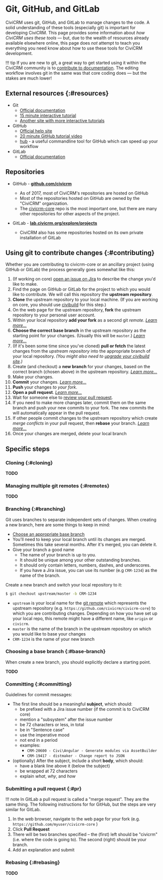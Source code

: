 # Git, GitHub, and GitLab

CiviCRM uses git, GitHub, and GitLab to manage changes to the code. A solid understanding of these tools (especially git) is important for developing CiviCRM. This page provides some information about *how CiviCRM uses these tools* &mdash; but, due to the wealth of resources already available elsewhere online, this page does *not* attempt to teach you everything you need know about how to use these tools for CiviCRM development.

!!! tip
    If you are new to git, a great way to get started using it within the CiviCRM community is to [contribute to documentation](/documentation/index.md). The editing workflow involves git in the same was that core coding does &mdash; but the stakes are much lower!

## External resources {:#resources}

* Git
    * [Official documentation](https://git-scm.com/documentation)
    * [15 minute interactive tutorial](https://try.github.io/levels/1/challenges/1)
    * [Another site with more interactive tutorials](http://learngitbranching.js.org/)
* GitHub
    * [Official help site](https://help.github.com/)
    * [20 minute GitHub tutorial video](https://www.youtube.com/watch?v=0fKg7e37bQE)
    * [hub](https://hub.github.com/) - a useful commandline tool for GitHub which can speed up your workflow
* GitLab
    * [Official documentation](https://docs.gitlab.com/ce/README.html)

   
## Repositories

* GitHub - **[github.com/civicrm](https://github.com/civicrm/)**
    * As of 2017, most of CiviCRM's repositories are hosted on GitHub
    * Most of the repositories hosted on GitHub are owned by the "CiviCRM" organization. 
    * The [civicrm-core](https://github.com/civicrm/civicrm-core) repo is the most important one, but there are many other repositories for other aspects of the project.

* GitLab - **[lab.civicrm.org/explore/projects](http://lab.civicrm.org/explore/projects)**
    * CiviCRM also has some repositories hosted on its own private installation of GitLab


## Using git to contribute changes {:#contributing}

Whether you are contributing to civicrm-core or an ancillary project (using GitHub or GitLab) the process generally goes somewhat like this: 

1. (If working on core) [open an issue on Jira](/tools/issue-tracking.md#jira) to describe the change you'd like to make.
1. Find the page on GitHub or GitLab for the project to which you would like to contribute. We will call this repository the **upstream repository**.
1. **Clone** the upstream repository to your local machine. (If you are working on core, you should use [civibuild](/tools/civibuild.md) for this step.)
1. On the web page for the upstream repository, **fork** the upstream repository to your personal user account.
1. Within your local repository **add your fork** as a second git *remote*. *[Learn more...](#remotes)*
1. **Choose the correct base branch** in the upstream repository as the starting point for your changes. (Usually this will be `master`.) *[Learn more...](#base-branch)*
1. (If it's been some time since you've cloned) **pull or fetch** the latest changes from the *upstream repository* into the appropriate branch of your local repository. *(You might also need to  [upgrade your civibuild site](/tools/civibuild.md#upgrade-site).)*
1. Create (and checkout) a **new branch** for your changes, based on the correct branch (chosen above) in the upstream repository. *[Learn more...](#branching)*
1. Make your changes.
1. **Commit** your changes. *[Learn more...](#commiting)*
1. **Push** your changes *to your fork*.
1. **Open a pull request**. *[Learn more...](#pr)*
1. Wait for someone else to [review your pull request](/core/pr-review.md).
1. If you need to make more changes later, commit them on the same branch and push your new commits to your fork. The new commits the will automatically appear in the pull request.
1. If other people commit changes to the upstream repository which create *merge conflicts* in your pull request, then **rebase** your branch. *[Learn more...](#rebasing)*
1. Once your changes are merged, delete your local branch
 

## Specific steps


### Cloning {:#cloning}

__TODO__


### Managing multiple git remotes {:#remotes}

__TODO__


### Branching {:#branching}

Git uses branches to separate independent sets of changes. When creating a new branch, here are some things to keep in mind: 
 
* [Choose an appropriate base branch](#base-branch)
* You'll need to keep your local branch until its changes are merged. Sometimes this take several months. After it's merged, you can delete it.
* Give your branch a good name
    * The name of your branch is up to you.
    * It should be unique among your other outstanding branches.
    * It should only contain letters, numbers, dashes, and underscores.
    * If you have a Jira issue, you can use its number (e.g `CRM-1234`) as the name of the branch.

Create a new branch and switch your local repository to it:

```bash
$ git checkout upstream/master -b CRM-1234
```

* `upstream` is your local name for the [git remote](#remotes) which represents the upstream repository (e.g. `https://github.com/civicrm/civicrm-core`) to which you are contributing changes. Depending on how you have set up your local repo, this remote might have a different name, like `origin` or `civicrm`. 
* `master` is the name of the branch in the upstream repository on which you would like to base your changes
* `CRM-1234` is the name of your new branch

### Choosing a base branch {:#base-branch}

When create a new branch, you should explicitly declare a starting point.

__TODO__

### Committing {:#committing}

Guidelines for commit messages:

* The first line should be a meaningful **subject**, which should:
    * be prefixed with a Jira issue number (if the commit is to CiviCRM core)
    * mention a "subsystem" after the issue number
    * be 72 characters or less, in total
    * be in "Sentence case"
    * use the imperative mood
    * not end in a period
    * examples: 
        * `CRM-20600 - Civi\Angular - Generate modules via AssetBuilder`
        * `CRM-19417 - distmaker - Change report to JSON`
* (optionally) After the subject, include a short **body**, which should:
    * have a blank line above it (below the subject)
    * be wrapped at 72 characters
    * explain *what*, *why*, and *how*



### Submitting a pull request {:#pr}

!!! note
    In GitLab a pull request is called a "merge request". They are the same thing. The following instructions for for GitHub, but the steps are very similar for GitLab.

1.  In the web browser, navigate to the web page for your fork (e.g. `https://github.com/myuser/civicrm-core` )
1.  Click **Pull Request**
1.  There will be two branches specified – the (first) left should be "civicrm" (i.e. where the code is going to). The second (right) should be your branch. 
1.  Add an explanation and submit


### Rebasing {:#rebasing}

__TODO__

